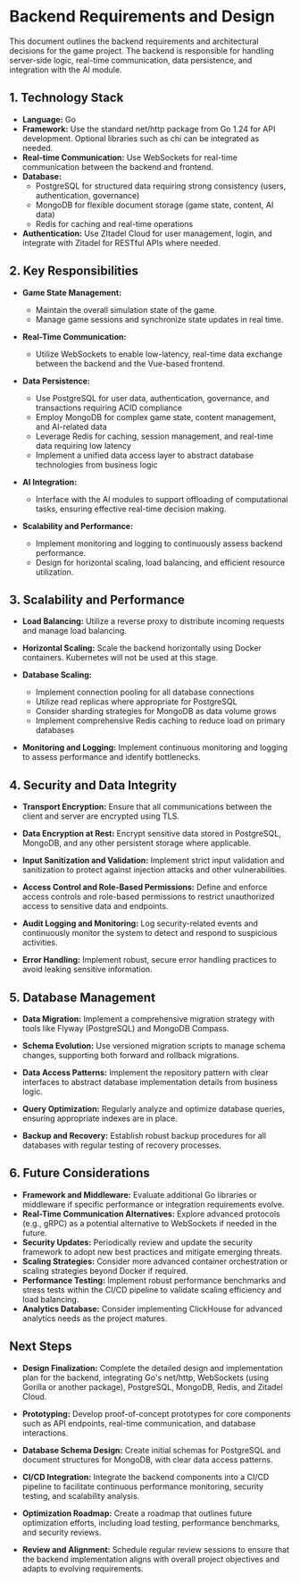 # Backend Requirements and Design

This document outlines the backend requirements and architectural decisions for the game project. The backend is responsible for handling server-side logic, real-time communication, data persistence, and integration with the AI module.

## 1. Technology Stack

- **Language:** Go
- **Framework:** Use the standard net/http package from Go 1.24 for API development. Optional libraries such as chi can be integrated as needed.
- **Real-time Communication:** Use WebSockets for real-time communication between the backend and frontend.
- **Database:** 
  - PostgreSQL for structured data requiring strong consistency (users, authentication, governance)
  - MongoDB for flexible document storage (game state, content, AI data)
  - Redis for caching and real-time operations
- **Authentication:** Use ZItadel Cloud for user management, login, and integrate with Zitadel for RESTful APIs where needed.

## 2. Key Responsibilities

- **Game State Management:**
  - Maintain the overall simulation state of the game.
  - Manage game sessions and synchronize state updates in real time.

- **Real-Time Communication:**
  - Utilize WebSockets to enable low-latency, real-time data exchange between the backend and the Vue-based frontend.

- **Data Persistence:**
  - Use PostgreSQL for user data, authentication, governance, and transactions requiring ACID compliance
  - Employ MongoDB for complex game state, content management, and AI-related data
  - Leverage Redis for caching, session management, and real-time data requiring low latency
  - Implement a unified data access layer to abstract database technologies from business logic

- **AI Integration:**
  - Interface with the AI modules to support offloading of computational tasks, ensuring effective real-time decision making.

- **Scalability and Performance:**
  - Implement monitoring and logging to continuously assess backend performance.
  - Design for horizontal scaling, load balancing, and efficient resource utilization.

## 3. Scalability and Performance

- **Load Balancing:** Utilize a reverse proxy to distribute incoming requests and manage load balancing.

- **Horizontal Scaling:** Scale the backend horizontally using Docker containers. Kubernetes will not be used at this stage.

- **Database Scaling:** 
  - Implement connection pooling for all database connections
  - Utilize read replicas where appropriate for PostgreSQL
  - Consider sharding strategies for MongoDB as data volume grows
  - Implement comprehensive Redis caching to reduce load on primary databases

- **Monitoring and Logging:** Implement continuous monitoring and logging to assess performance and identify bottlenecks.

## 4. Security and Data Integrity

- **Transport Encryption:** Ensure that all communications between the client and server are encrypted using TLS.

- **Data Encryption at Rest:** Encrypt sensitive data stored in PostgreSQL, MongoDB, and any other persistent storage where applicable.

- **Input Sanitization and Validation:** Implement strict input validation and sanitization to protect against injection attacks and other vulnerabilities.

- **Access Control and Role-Based Permissions:** Define and enforce access controls and role-based permissions to restrict unauthorized access to sensitive data and endpoints.

- **Audit Logging and Monitoring:** Log security-related events and continuously monitor the system to detect and respond to suspicious activities.

- **Error Handling:** Implement robust, secure error handling practices to avoid leaking sensitive information.

## 5. Database Management

- **Data Migration:** Implement a comprehensive migration strategy with tools like Flyway (PostgreSQL) and MongoDB Compass.

- **Schema Evolution:** Use versioned migration scripts to manage schema changes, supporting both forward and rollback migrations.

- **Data Access Patterns:** Implement the repository pattern with clear interfaces to abstract database implementation details from business logic.

- **Query Optimization:** Regularly analyze and optimize database queries, ensuring appropriate indexes are in place.

- **Backup and Recovery:** Establish robust backup procedures for all databases with regular testing of recovery processes.

## 6. Future Considerations

- **Framework and Middleware:** Evaluate additional Go libraries or middleware if specific performance or integration requirements evolve.
- **Real-Time Communication Alternatives:** Explore advanced protocols (e.g., gRPC) as a potential alternative to WebSockets if needed in the future.
- **Security Updates:** Periodically review and update the security framework to adopt new best practices and mitigate emerging threats.
- **Scaling Strategies:** Consider more advanced container orchestration or scaling strategies beyond Docker if required.
- **Performance Testing:** Implement robust performance benchmarks and stress tests within the CI/CD pipeline to validate scaling efficiency and load balancing.
- **Analytics Database:** Consider implementing ClickHouse for advanced analytics needs as the project matures.

## Next Steps

- **Design Finalization:** Complete the detailed design and implementation plan for the backend, integrating Go's net/http, WebSockets (using Gorilla or another package), PostgreSQL, MongoDB, Redis, and Zitadel Cloud.

- **Prototyping:** Develop proof-of-concept prototypes for core components such as API endpoints, real-time communication, and database interactions.

- **Database Schema Design:** Create initial schemas for PostgreSQL and document structures for MongoDB, with clear data access patterns.

- **CI/CD Integration:** Integrate the backend components into a CI/CD pipeline to facilitate continuous performance monitoring, security testing, and scalability analysis.

- **Optimization Roadmap:** Create a roadmap that outlines future optimization efforts, including load testing, performance benchmarks, and security reviews.

- **Review and Alignment:** Schedule regular review sessions to ensure that the backend implementation aligns with overall project objectives and adapts to evolving requirements.
